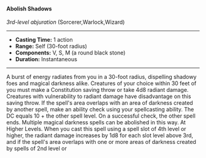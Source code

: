 #### Abolish Shadows
*3rd-level abjuration* (Sorcerer,Warlock,Wizard)
___
- **Casting Time:** 1 action
- **Range:** Self (30-foot radius)
- **Components:** V, S, M (a round black stone)
- **Duration:** Instantaneous
---
A burst of energy radiates from you in a 30-foot
radius, dispelling shadowy foes and magical
darkness alike. Creatures of your choice within 30
feet of you must make a Constitution saving throw
or take 4d8 radiant damage. Creatures with
vulnerability to radiant damage have disadvantage
on this saving throw.
If the spell's area overlaps with an area of
darkness created by another spell, make an ability
check using your spellcasting ability. The DC equals
10 + the other spell level. On a successful check, the
other spell ends. Multiple magical darkness spells
can be abolished in this way.
At Higher Levels.  When you cast this spell using
a spell slot of 4th level or higher, the radiant
damage increases by 1d8 for each slot level above
3rd, and if the spell's area overlaps with one or more
areas of darkness created by spells of 2nd level or
